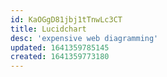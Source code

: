 ```yaml
---
id: KaOGgD81jbj1tTnwLc3CT
title: Lucidchart
desc: 'expensive web diagramming'
updated: 1641359785145
created: 1641359773180
---
```



